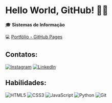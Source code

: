 # Hello World, GitHub! 👩‍💻

🎓 **Sistemas de Informação**

💻 [Portfólio - GitHub Pages](https://JaqueMR.github.io/) 

## Contatos:

[![Instagram](https://img.shields.io/badge/-Instagram-E4405F?logo=instagram&logoColor=white&style=for-the-badge)](https://instagram.com/)
[![LinkedIn](https://img.shields.io/badge/-LinkedIn-0077B5?logo=linkedin&logoColor=white&style=for-the-badge)](https://www.linkedin.com)



## Habilidades:
![HTML5](https://img.shields.io/badge/-HTML5-E34F26?logo=html5&logoColor=white)
![CSS3](https://img.shields.io/badge/-CSS3-1572B6?logo=css3&logoColor=white)
![JavaScript](https://img.shields.io/badge/-JavaScript-F7DF1E?logo=javascript&logoColor=black)
![Python](https://img.shields.io/badge/-Python-3776AB?logo=python&logoColor=white)
![Git](https://img.shields.io/badge/-Git-F05032?logo=git&logoColor=white)

